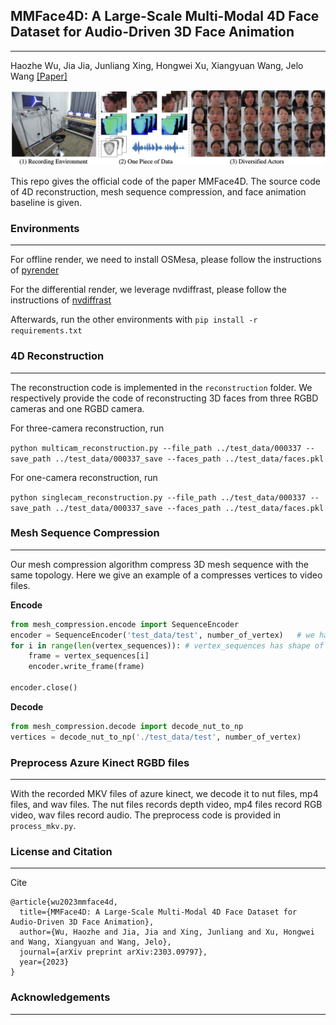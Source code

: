 ## MMFace4D: A Large-Scale Multi-Modal 4D Face Dataset for Audio-Driven 3D Face Animation
------
Haozhe Wu, Jia Jia, Junliang Xing, Hongwei Xu, Xiangyuan Wang, Jelo Wang
[[Paper]](https://arxiv.org/abs/2303.09797)


![plot](./images/demo.png)

This repo gives the official code of the paper MMFace4D. The source code of 4D reconstruction, mesh sequence compression, and face animation baseline is given.

### Environments
------

For offline render, we need to install OSMesa, please follow the instructions of [pyrender](https://pyrender.readthedocs.io/en/latest/install/index.html)

For the differential render, we leverage nvdiffrast, please follow the instructions of [nvdiffrast](https://github.com/NVlabs/nvdiffrast)

Afterwards, run the other environments with 
`pip install -r requirements.txt`

### 4D Reconstruction
------

The reconstruction code is implemented in the `reconstruction` folder. We respectively provide the code of reconstructing 3D faces from three RGBD cameras and one RGBD camera.

For three-camera reconstruction, run

`python multicam_reconstruction.py --file_path ../test_data/000337 --save_path ../test_data/000337_save --faces_path ../test_data/faces.pkl`

For one-camera reconstruction, run

`
python singlecam_reconstruction.py --file_path ../test_data/000337 --save_path ../test_data/000337_save --faces_path ../test_data/faces.pkl
`

### Mesh Sequence Compression
------
Our mesh compression algorithm compress 3D mesh sequence with the same topology. Here we give an example of a compresses vertices to video files.

**Encode**
```python
from mesh_compression.encode import SequenceEncoder
encoder = SequenceEncoder('test_data/test', number_of_vertex)   # we have three video files, test_data/test_{0, 1, 2}.nut
for i in range(len(vertex_sequences)): # vertex_sequences has shape of frame_num * num_vertex * 3
    frame = vertex_sequences[i]
    encoder.write_frame(frame)

encoder.close()
```

**Decode**
```python
from mesh_compression.decode import decode_nut_to_np
vertices = decode_nut_to_np('./test_data/test', number_of_vertex)
```

### Preprocess Azure Kinect RGBD files
------
With the recorded MKV files of azure kinect, we decode it to nut files, mp4 files, and wav files. The nut files records depth video, mp4 files record RGB video, wav files record audio.
The preprocess code is provided in `process_mkv.py`.


### License and Citation
------
Cite
```
@article{wu2023mmface4d,
  title={MMFace4D: A Large-Scale Multi-Modal 4D Face Dataset for Audio-Driven 3D Face Animation},
  author={Wu, Haozhe and Jia, Jia and Xing, Junliang and Xu, Hongwei and Wang, Xiangyuan and Wang, Jelo},
  journal={arXiv preprint arXiv:2303.09797},
  year={2023}
}
```

### Acknowledgements
------

